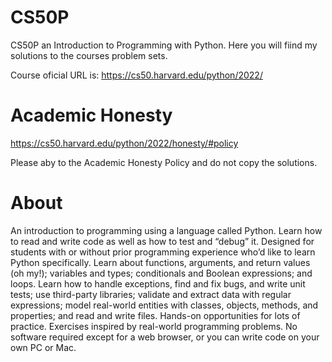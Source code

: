 # CS50P
CS50P an Introduction to Programming with Python.
Here you will fiind my solutions to the courses problem sets.

Course oficial URL is:  https://cs50.harvard.edu/python/2022/

# Academic Honesty
https://cs50.harvard.edu/python/2022/honesty/#policy

Please aby to the Academic Honesty Policy and do not copy the solutions. 

# About
An introduction to programming using a language called Python. Learn how to read and write code as well as how to test and “debug” it. Designed for students with or without prior programming experience who’d like to learn Python specifically. Learn about functions, arguments, and return values (oh my!); variables and types; conditionals and Boolean expressions; and loops. Learn how to handle exceptions, find and fix bugs, and write unit tests; use third-party libraries; validate and extract data with regular expressions; model real-world entities with classes, objects, methods, and properties; and read and write files. Hands-on opportunities for lots of practice. Exercises inspired by real-world programming problems. No software required except for a web browser, or you can write code on your own PC or Mac.
